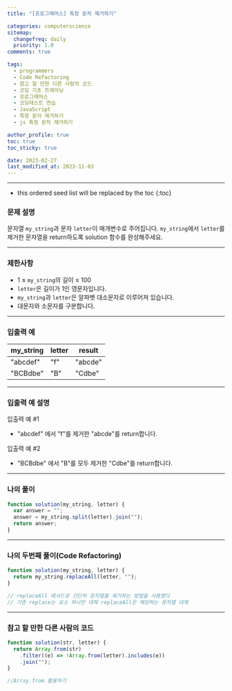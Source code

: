 ```yaml
---
title: "[프로그래머스] 특정 문자 제거하기"

categories: computerscience
sitemap:
  changefreq: daily
  priority: 1.0
comments: true

tags:
  - programmers
  - Code Refactoring
  - 참고 할 만한 다른 사람의 코드
  - 코딩 기초 트레이닝
  - 프로그래머스
  - 코딩테스트 연습
  - JavaScript
  - 특정 문자 제거하기
  - js 특정 문자 제거하기

author_profile: true
toc: true
toc_sticky: true

date: 2023-02-27
last_modified_at: 2023-11-03
---
```


---

<!-- prettier-ignore -->
* this ordered seed list will be replaced by the toc 
{:toc}

### 문제 설명

문자열 `my_string`과 문자 `letter`이 매개변수로 주어집니다. `my_string`에서 `letter`를 제거한 문자열을 return하도록 solution 함수를 완성해주세요.

---

### 제한사항

- 1 ≤ `my_string`의 길이 ≤ 100
- `letter`은 길이가 1인 영문자입니다.
- `my_string`과 `letter`은 알파벳 대소문자로 이루어져 있습니다.
- 대문자와 소문자를 구분합니다.

---

### 입출력 예

| my_string | letter | result  |
| --------- | ------ | ------- |
| "abcdef"  | "f"    | "abcde" |
| "BCBdbe"  | "B"    | "Cdbe"  |

---

### 입출력 예 설명

입출력 예 #1

- "abcdef" 에서 "f"를 제거한 "abcde"를 return합니다.

입출력 예 #2

- "BCBdbe" 에서 "B"를 모두 제거한 "Cdbe"를 return합니다.

---

### 나의 풀이

```jsx
function solution(my_string, letter) {
  var answer = "";
  answer = my_string.split(letter).join("");
  return answer;
}
```

---

### 나의 두번째 풀이(Code Refactoring)

```jsx
function solution(my_string, letter) {
  return my_string.replaceAll(letter, "");
}

// replaceAll 메서드로 간단히 문자열을 제거하는 방법을 사용했다
// 기존 replace는 요소 하나만 대체 replaceAll은 해당하는 문자열 대체
```

---

### 참고 할 만한 다른 사람의 코드

```jsx
function solution(str, letter) {
  return Array.from(str)
    .filter((e) => !Array.from(letter).includes(e))
    .join("");
}

//Array.from 활용하기
```
